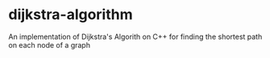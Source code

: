# dijkstra-algorithm
An implementation of Dijkstra's Algorith on C++ for finding the shortest path on each node of a graph
